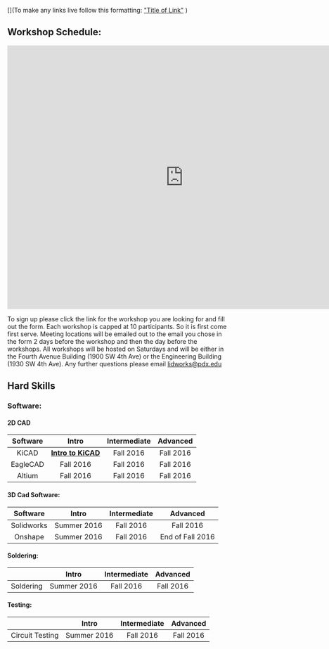 [](To make any links live follow this formatting:
["Title of Link"](Link)
)
## Workshop Schedule:

<iframe src="https://calendar.google.com/calendar/embed?title=L.I.D.%20Workshops&amp;height=600&amp;wkst=1&amp;bgcolor=%23FFFFFF&amp;ctz=America%2FLos_Angeles" style="border-width:0" width="800" height="600" frameborder="0" scrolling="no" markdown="0">&nbsp;</iframe>


To sign up please click the link for the workshop you are looking for and fill out the form.  Each workshop is capped at 10 participants.  So it is first come first serve.  Meeting locations will be emailed out to the email you chose in the form 2 days before the workshop and then the day before the workshops.  All workshops will be hosted on Saturdays and will be either in the Fourth Avenue Building (1900 SW 4th Ave) or the Engineering Building (1930 SW 4th Ave).  Any further questions please email <lidworks@pdx.edu>

## Hard Skills

### Software:

#### 2D CAD 



|Software |                                                         Intro                                                         | Intermediate |  Advanced  |
|:---------------:|:---------------------------------------------------------------------------------------------------------------------:|:------------:|:----------:|
| KiCAD | **[Intro to KiCAD](https://github.com/psu-epl/psu-epl.github.com/wiki/KiCAD)** |   Fall 2016  | Fall 2016  |
| EagleCAD | Fall 2016 |  Fall 2016   | Fall 2016  |
| Altium   | Fall 2016 |  Fall 2016   | Fall 2016  |


#### 3D Cad Software:

|   Software  |    Intro    | Intermediate |      Advanced     |
|:-----------:|:-----------:|:------------:|:-----------------:|
| Solidworks  | Summer 2016 |   Fall 2016  |     Fall 2016     |
|   Onshape   | Summer 2016 |  Fall 2016   | End of Fall 2016  |


#### Soldering:

|           |    Intro    | Intermediate |  Advanced  |
|:---------:|:-----------:|:------------:|:----------:|
| Soldering | Summer 2016 |   Fall 2016  | Fall 2016  |

#### Testing:

|                 |    Intro    | Intermediate |  Advanced  |
|:---------------:|:-----------:|:------------:|:----------:|
| Circuit Testing | Summer 2016 |   Fall 2016  | Fall 2016  |





